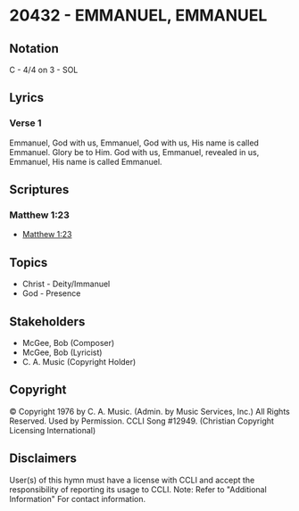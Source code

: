 # 20432 - EMMANUEL, EMMANUEL

## Notation

C - 4/4 on 3 - SOL

## Lyrics

### Verse 1

Emmanuel, God with us, Emmanuel, God with us, His name is called Emmanuel. Glory be to Him. God with us, Emmanuel, revealed in us, Emmanuel, His name is called Emmanuel.


## Scriptures

### Matthew 1:23

- [Matthew 1:23](https://www.biblegateway.com/passage/?search=Matthew%201%3A23)


## Topics

- Christ - Deity/Immanuel
- God - Presence

## Stakeholders

- McGee, Bob (Composer)
- McGee, Bob (Lyricist)
- C. A. Music (Copyright Holder)

## Copyright

© Copyright 1976 by C. A. Music. (Admin. by Music Services, Inc.) All Rights Reserved. Used by Permission. CCLI Song #12949.
(Christian Copyright Licensing International)

## Disclaimers

User(s) of this hymn must have a license with CCLI and accept the responsibility of reporting its usage to CCLI.
Note: Refer to "Additional Information" For contact information.


